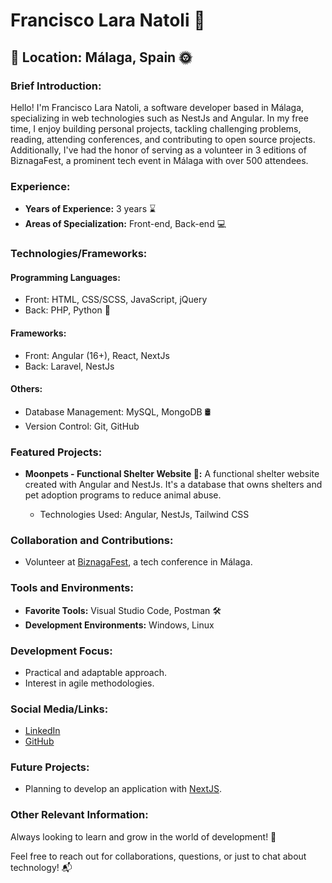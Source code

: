 # Francisco Lara Natoli 🚀

## 📍 Location: Málaga, Spain 🌞

### Brief Introduction:

Hello! I'm Francisco Lara Natoli, a software developer based in Málaga, specializing in web technologies such as NestJs and Angular. In my free time, I enjoy building personal projects, tackling challenging problems, reading, attending conferences, and contributing to open source projects. Additionally, I've had the honor of serving as a volunteer in 3 editions of BiznagaFest, a prominent tech event in Málaga with over 500 attendees.

### Experience:

- **Years of Experience:** 3 years ⌛
- **Areas of Specialization:** Front-end, Back-end 💻

### Technologies/Frameworks:

#### Programming Languages:

- Front: HTML, CSS/SCSS, JavaScript, jQuery
- Back: PHP, Python 🐍

#### Frameworks:

- Front: Angular (16+), React, NextJs
- Back: Laravel, NestJs

#### Others:

- Database Management: MySQL, MongoDB 🛢️
- Version Control: Git, GitHub

### Featured Projects:

- **Moonpets - Functional Shelter Website 🐾:**
  A functional shelter website created with Angular and NestJs. It's a database that owns shelters and pet adoption programs to reduce animal abuse.
  
  - Technologies Used: Angular, NestJs, Tailwind CSS

### Collaboration and Contributions:

- Volunteer at [BiznagaFest](https://www.biznagafest.com/), a tech conference in Málaga.

### Tools and Environments:

- **Favorite Tools:** Visual Studio Code, Postman 🛠️
- **Development Environments:** Windows, Linux

### Development Focus:

- Practical and adaptable approach.
- Interest in agile methodologies.

### Social Media/Links:

- [LinkedIn](https://www.linkedin.com/in/francisco-lara-natoli/)
- [GitHub](https://github.com/franlaraa)

### Future Projects:

- Planning to develop an application with [NextJS](https://nextjs.org/).

### Other Relevant Information:

Always looking to learn and grow in the world of development! 🚀

Feel free to reach out for collaborations, questions, or just to chat about technology! 📬
